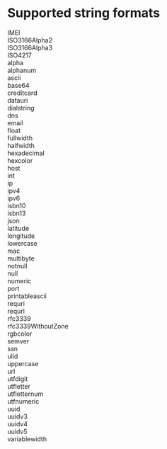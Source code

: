 # Supported string formats

IMEI                
ISO3166Alpha2       
ISO3166Alpha3       
ISO4217             
alpha               
alphanum            
ascii               
base64              
creditcard          
datauri             
dialstring          
dns                 
email               
float               
fullwidth           
halfwidth           
hexadecimal         
hexcolor            
host                
int                 
ip                  
ipv4                
ipv6                
isbn10              
isbn13              
json                
latitude            
longitude           
lowercase           
mac                 
multibyte           
notnull             
null                
numeric             
port                
printableascii      
requri              
requrl              
rfc3339             
rfc3339WithoutZone  
rgbcolor            
semver              
ssn                 
ulid                
uppercase           
url                 
utfdigit            
utfletter           
utfletternum        
utfnumeric          
uuid                
uuidv3              
uuidv4              
uuidv5              
variablewidth 